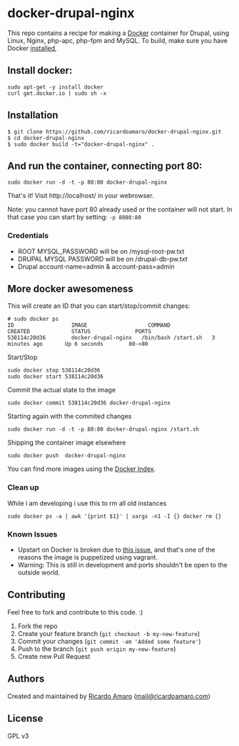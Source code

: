 docker-drupal-nginx
===================

This repo contains a recipe for making a [Docker](http://docker.io) container for Drupal, using Linux, Nginx, php-apc, php-fpm and MySQL. 
To build, make sure you have Docker [installed](http://www.docker.io/gettingstarted/), 

## Install docker:
```
sudo apt-get -y install docker
curl get.docker.io | sudo sh -x
```

## Installation

```
$ git clone https://github.com/ricardoamaro/docker-drupal-nginx.git
$ cd docker-drupal-nginx
$ sudo docker build -t="docker-drupal-nginx" .
```

## And run the container, connecting port 80:
```
sudo docker run -d -t -p 80:80 docker-drupal-nginx
```
That's it!
Visit http://localhost/ in your webrowser. 

Note: you cannot have port 80 already used or the container will not start.
In that case you can start by setting: `-p 8080:80`


### Credentials

* ROOT   MYSQL_PASSWORD will be on /mysql-root-pw.txt
* DRUPAL MYSQL PASSWORD will be on /drupal-db-pw.txt
* Drupal account-name=admin & account-pass=admin


## More docker awesomeness

This will create an ID that you can start/stop/commit changes:
```
# sudo docker ps
ID                  IMAGE                   COMMAND               CREATED             STATUS              PORTS
538114c20d36        docker-drupal-nginx   /bin/bash /start.sh   3 minutes ago       Up 6 seconds        80->80  
```

Start/Stop
```
sudo docker stop 538114c20d36
sudo docker start 538114c20d36
```

Commit the actual state to the image
```
sudo docker commit 538114c20d36 docker-drupal-nginx
```

Starting again with the commited changes
```
sudo docker run -d -t -p 80:80 docker-drupal-nginx /start.sh
```

Shipping the container image elsewhere 
```
sudo docker push  docker-drupal-nginx
```

You can find more images using the [Docker Index][docker_index].


### Clean up
While i am developing i use this to rm all old instances
```
sudo docker ps -a | awk '{print $1}' | xargs -n1 -I {} docker rm {}
``` 

### Known Issues
* Upstart on Docker is broken due to [this issue][docker_upstart_issue], and that's one of the reasons the image is puppetized using vagrant.
* Warning: This is still in development and ports shouldn't be open to the outside world.


## Contributing
Feel free to fork and contribute to this code. :)

1. Fork the repo
2. Create your feature branch (`git checkout -b my-new-feature`)
3. Commit your changes (`git commit -am 'Added some feature'`)
4. Push to the branch (`git push origin my-new-feature`)
5. Create new Pull Request

## Authors

Created and maintained by [Ricardo Amaro][author] (<mail@ricardoamaro.com>)

## License
GPL v3

[author]:                 https://github.com/ricardoamaro
[docker_upstart_issue]:   https://github.com/dotcloud/docker/issues/223
[docker_index]:           https://index.docker.io/
